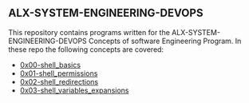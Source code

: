 ## ALX-SYSTEM-ENGINEERING-DEVOPS
This repository contains programs written for the ALX-SYSTEM-ENGINEERING-DEVOPS Concepts of software Engineering Program.
In these repo the following concepts are covered:
- [0x00-shell_basics](https://github.com/henicodes/alx-system_engineering-devops/tree/master/0x00-shell_basics)
- [0x01-shell_permissions](https://github.com/henicodes/alx-system_engineering-devops/tree/master/0x01-shell_permissions)
- [0x02-shell_redirections](https://github.com/henicodes/alx-system_engineering-devops/tree/master/0x02-shell_redirections)
- [0x03-shell_variables_expansions](https://github.com/henicodes/alx-system_engineering-devops/tree/master/0x03-shell_variables_expansions)
